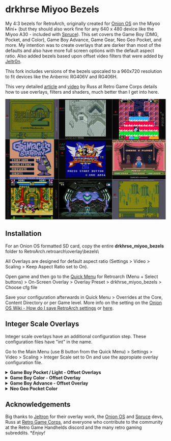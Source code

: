 # drkhrse Miyoo Bezels
My 4:3 bezels for RetroArch, originally created for [Onion OS](https://github.com/OnionUI/Onion) on the Miyoo Mini+ (but they should also work fine for any 640 x 480 device like the Miyoo A30 - included with [Spruce](https://github.com/spruceUI/spruceOS)). This set covers the Game Boy (DMG, Pocket, and Color), Game Boy Advance, Game Gear, Neo Geo Pocket, and more. My intention was to create overlays that are darker than most of the defaults and also have more full screen options with the default aspect ratio. Also added bezels based upon offset video filters that were added by [Jeltr0n](https://github.com/OnionUI/Onion/discussions/708).

This fork includes versions of the bezels upscaled to a 960x720 resolution to fit devices like the Anbernic RG406V and RG406H.

This very detailed [article](https://retrogamecorps.com/2024/09/01/guide-shaders-and-overlays-on-retro-handhelds/) and [video](https://www.youtube.com/watch?v=srlJmZc3Ho4) by Russ at Retro Game Corps details how to use overlays, filters and shaders, much better than I get into here.

![Screenshot](/screenshots/Overview.png)

## Installation
For an Onion OS formatted SD card, copy the entire **drkhrse_miyoo_bezels** folder to RetroArch\.retroarch\overlay\bezels\

All Overlays are designed for default aspect ratio (Settings > Video > Scaling > Keep Aspect Ratio set to On).

Open game and then go to the [Quick Menu](https://github.com/OnionUI/Onion/wiki/Global-Shortcuts) for Retroarch (Menu + Select buttons) > On-Screen Overlay > Overlay Preset > drkhrse_miyoo_bezels > Choose cfg file

Save your configuration afterwards in Quick Menu > Overrides at the Core, Content Directory or per Game level. More info on the setting on the [Onion OS Wiki - How do I save RetroArch settings](https://github.com/OnionUI/Onion/wiki/Frequently-Asked-Questions-%28FAQ%29#how-do-i-save-retroarch-settings) or [here](https://docs.libretro.com/guides/overrides/).

## Integer Scale Overlays

Integer scale overlays have an additional configuration step. These configuration files have "int" in the name.

Go to the Main Menu (use B button from the Quick Menu) > Settings > Video > Scaling > Integer Scale set to On and use the appropiate overlay configuration file.

<details>
  <summary><b>Game Boy Pocket / Light - Offset Overlays</b></summary>
  
  ## Game Boy Pocket / Light - Offset Overlays
  
  Use the following settings ([per Jeltr0n's Overlays](https://github.com/OnionUI/Onion/discussions/708))
  
  - Quick Menu > Core Options
    - GB Colorization= internal
    - Current category for palettes = Essentials
  - Color Categories
    - Essentials = (GB-DMG for the original green gameboy palette or GB-Pocket for the pocket grayscale palette)
  
  - Settings
    - Video
      - Scaling
        - Integer Scale= ON
        - Keep Aspect Ratio= ON
        - Video Filter= /GB-GBC/Filters for overlays/(DMG_GreenGrid for green color scheme, GBP_GrayGrid for gray pocket style) (there does not seem to be one built for Game Boy Light colors yet)
    - On-Screen Display
      - On-Screen Overlay
        - Display overlay= ON
        - Overlay Preset= /bezels/drkhrse_miyoo_bezels/GBOffset (filter required)/GBP.cfg (-Noise is an optional variant that replicates the reflective backing of the gb screen) or GBL.cfg
        - Overlay Opacity= 1.00
</details>
<details>
  <summary><b>Game Boy Color - Offset Overlay</b></summary>

  ## Game Boy Color - Offset Overlay

  - Quick Menu > Core Options
    - Color Correction = GBC Only (set to OFF if you prefer ultra-saturated unrealistic colors)
    - Color Correction Mode = Accurate for very desaturated, Fast for mild desaturation
  
  - Settings
    - Video
      - Scaling
        - Integer Scale = ON
        - Keep Aspect Ratio = ON
        - Video Filter = /GB-GBC/filters for overlays/GBC_DarkGridReshade
    - On-Screen Display
      - On-Screen Overlay
        - Display overlay = ON
        - Overlay Preset = /bezels/drkhrse_miyoo_bezels/GBOffset (filter required)/GBC.cfg
        - Overlay Opacity = 1.00
</details>
<details>
  <summary><b>Game Boy Advance - Offset Overlay</b></summary>

  ## Game Boy Advance - Offset Overlay
  
  - Quick Menu > Core Options
    - Color Correction= ON for realistic color, OFF for saturated color
  
  - Settings
    - Video
      - Scaling
        - Integer Scale = OFF
        - Keep Aspect Ratio = ON
        - Video Filter = /GBA/filters for overlays/GBAOffset
    - On-Screen Display
      - On-Screen Overlay
        - Display overlay = ON
        - Overlay Preset = /bezels/drkhrse_miyoo_bezels/GBOffset (filter required)/GBA__(Choose if you want grid or scanline)_(The number represents how opaque the effect will be)
        - Overlay Opacity = 1.00
</details>
<details>
  <summary><b>Neo Geo Pocket Color</b></summary>

  ## Neo Geo Pocket Color
  
  - Settings
    - Video
      - Scaling
        - Integer Scale = OFF
        - Keep Aspect Ratio = ON
    - On-Screen Display
      - On-Screen Overlay
        - Display overlay = ON
        - Overlay Preset = /bezels/drkhrse_miyoo_bezels/NGP or NGPC
        - Overlay Opacity = 1.00
</details>

## Acknowledgements
Big thanks to [Jeltron](https://github.com/Jeltr0n) for their overlay work, the [Onion OS](https://github.com/OnionUI/Onion) and [Spruce](https://github.com/spruceUI/spruceOS) devs, Russ at [Retro Game Corps](https://retrogamecorps.com/), and everyone who contribute to the community at the Retro Game Handhelds discord and the many retro gaming subreddits. **Enjoy!*
